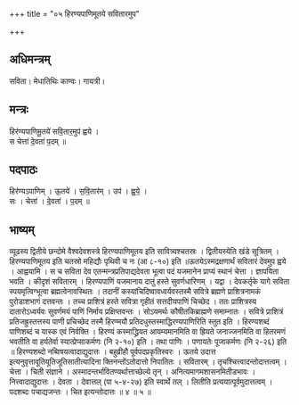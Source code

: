 +++
title = "०५ हिरण्यपाणिमूतये सवितारमुप"

+++
## अधिमन्त्रम्
सविता। मेधातिथिः काण्वः। गायत्री।

## मन्त्रः
हिर॑ण्यपाणिमू॒तये॑ सवि॒तार॒मुप॑ ह्वये ।  
स चेत्ता॑ दे॒वता॑ प॒दम् ॥

## पदपाठः
हिर॑ण्यऽपाणिम् । ऊ॒तये॑ । स॒वि॒तार॑म् । उप॑ । ह्व॒ये॒ ।  
सः । चेत्ता॑ । दे॒वता॑ । प॒दम् ॥

## भाष्यम्
व्यूढस्य द्वितीये छन्दोमे वैश्वदेवशस्त्रे हिरण्यपाणिमूतय इति सावित्र्यश्चतस्रः । द्वितीयस्येति खंडे सूत्रितम् । हिरण्यपाणिमूतय इति चतस्रो महिद्यौः पृथिवी च नः (आ ८-१०) इति ॥ऊतयेऽस्मद्रक्षणार्थं सवितारं देवमुप ह्वये । आह्वयामि । स च सविता देव एतन्मन्त्रप्रतिपाद्यदेवता भूत्वा पदं यजमानेन प्राप्यं स्थानं चेत्ता । ज्ञापयिता भवति । कीदृशं सवितारम् । हिरण्यपाणिं यजमानाय दातुं हस्ते सुवर्णधारिणम् । यद्वा । देवकर्तृके यागे सविता स्पयमृत्विग्भूत्वा ब्रह्मत्वेनावस्थितः । तदानीं कस्यांचिदिष्वावध्वर्यवस्तस्मै सवित्रे ब्रह्मणे प्राशित्रनामकं पुरोडाशभागं दत्तवन्तः । तच्च प्राशित्रं हस्ते सवित्रा गृहीतं सत्तदीयपाणिं चिच्छेद । ततः प्राशित्रस्य दातारोऽध्वर्यवः सुवर्णमयं पाणिं निर्माय प्रक्षिप्तवन्तः । सोऽयमर्थः कौषीतकिब्राह्मणे समाम्नातः । सवित्रे प्राशित्रं प्रतिजह्रुस्तत्तस्य पाणी प्रचिच्छेद तस्मै हिरण्मयौ प्रतिदधुस्तस्माद्धिरण्यपाणिरिति स्तुत इति । हिरण्यशब्दं पाणिशब्दं च यास्क एवं निर्वक्ति । हिरण्यं कस्माद्ध्रियत आयम्यमानमिति वा ह्रियते जनाज्जनमिति वा हितरमणं भवतीति वा हर्यतेर्वा स्यात्प्रेप्साकर्मणः (नि २-१०) इति । तथा पाणिः । पणायतेः पूजाकर्मणः (नि २-२६) इति ॥ हिरण्यशब्दो नब्विषयत्वादाद्युदात्तः । बहुव्रीहौ पूर्वपदप्रकृतिस्वरः । ऊतये उदात्त इत्यनुवृत्तावूतियूतिजूतिसातीत्यादिना क्तिनन्तोंऽतोदात्तो निपातितः । सवितारम् । तृचश्चित्त्वादन्तोदात्तत्वम् । चेत्ता । चिती संज्ञाने । अस्मादन्तर्भावितण्यर्थात्ताच्छेल्ये तृन् । अनित्यमागमशासनमितीडभावः । नित्त्वादाद्युदात्तः । देवता । देवात्तल् (पा ५-४-२७) इति स्वार्थे तल् । लितीति प्रत्ययात्पूर्वमुदात्तत्वम् । पदशब्दः पचाद्यजन्तः । चित इत्यन्तोदात्तः ॥ ४ ॥ ५ ॥
